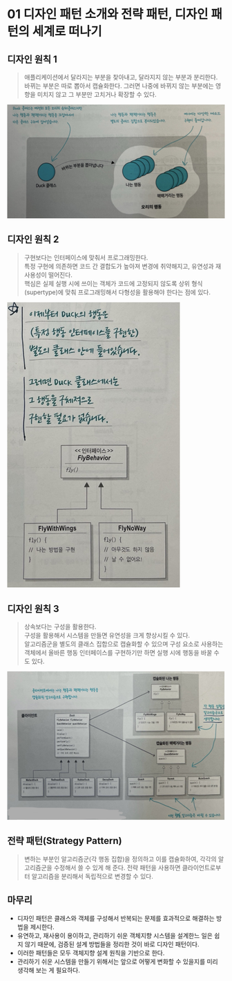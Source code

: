 # 01 디자인 패턴 소개와 전략 패턴, 디자인 패턴의 세계로 떠나기

## 디자인 원칙 1
> 애플리케이션에서 달라지는 부분을 찾아내고, 달라지지 않는 부분과 분리한다.  
> 바뀌는 부분은 따로 뽑아서 캡슐화한다. 그러면 나중에 바뀌지 않는 부분에는 영향을 미치지 않고 그 부분만 고치거나 확장할 수 있다.

<img src="./assets/ch01-1.jpg" alt="ch01" width="800"/>

## 디자인 원칙 2
> 구현보다는 인터페이스에 맞춰서 프로그래밍한다.  
> 특정 구현에 의존하면 코드 간 결합도가 높아져 변경에 취약해지고, 유연성과 재사용성이 떨어진다.   
> 핵심은 실제 실행 시에 쓰이는 객체가 코드에 고정되지 않도록 상위 형식(supertype)에 맞춰 프로그래밍해서 다형성을 활용해야 한다는 점에 있다.

<img src="assets/ch01-2.jpg" alt="ch01" width="400"/>

## 디자인 원칙 3
> 상속보다는 구성을 활용한다.  
> 구성을 활용해서 시스템을 만들면 유연성을 크게 향상시킬 수 있다.  
> 알고리즘군을 별도의 클래스 집합으로 캡슐화할 수 있으며 구성 요소로 사용하는 객체에서 올바른 행동 인터페이스를 구현하기만 하면 실행 시에 행동을 바꿀 수도 있다.

<img src="./assets/ch01-3.jpg" alt="ch01" width="800"/>

## 전략 패턴(Strategy Pattern)
> 변하는 부분인 알고리즘군(각 행동 집합)을 정의하고 이를 캡슐화하여, 각각의 알고리즘군을 수정해서 쓸 수 있게 해 준다. 전략 패턴을 사용하면 클라이언트로부터 알고리즘을 분리해서 독립적으로 변경할 수 있다. 

## 마무리
- 디자인 패턴은 클래스와 객체를 구성해서 반복되는 문제를 효과적으로 해결하는 방법을 제시한다.
- 유연하고, 재사용이 용이하고, 관리하기 쉬운 객체지향 시스템을 설계한느 일은 쉽지 않기 때문에, 검증된 설계 방법들을 정리한 것이 바로 디자인 패턴이다.
- 이러한 패턴들은 모두 객체지향 설계 원칙을 기반으로 한다.
- 관리하기 쉬운 시스템을 만들기 위해서는 앞으로 어떻게 변화할 수 있을지를 미리 생각해 보는 게 필요하다.
